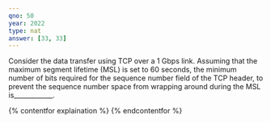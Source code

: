 ```yaml
---
qno: 50
year: 2022
type: nat
answer: [33, 33]
---
```


Consider the data transfer using TCP over a 1 Gbps link. Assuming that the maximum segment lifetime (MSL) is set to 60 seconds, the minimum number of bits required for the sequence number field of the TCP header, to prevent the sequence number space from wrapping around during the MSL is____________.

{% contentfor explaination %}
{% endcontentfor %}